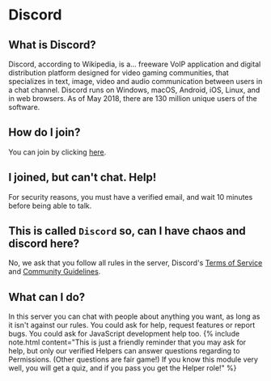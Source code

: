 # Discord
## What is Discord?
Discord, according to Wikipedia, is a... freeware VoIP application and digital distribution platform designed for video gaming communities, that specializes in text, image, video and audio communication between users in a chat channel. Discord runs on Windows, macOS, Android, iOS, Linux, and in web browsers. As of May 2018, there are 130 million unique users of the software.
## How do I join?
You can join by clicking [here](https://discord.gg/R8YrXd6). 
## I joined, but can't chat. Help!
For security reasons, you must have a verified email, and wait 10 minutes before being able to talk. 
## This is called `Discord` so, can I have chaos and discord here?
No, we ask that you follow all rules in the server, Discord's [Terms of Service](https://dicordapp.com/terms) and [Community Guidelines](https://discordapp.com/guidelines). 
## What can I do?
In this server you can chat with people about anything you want, as long as it isn't against our rules. You could ask for help, request features or report bugs. You could ask for JavaScript development help too.
{% include note.html content="This is just a friendly reminder that you may ask for help, but only our verified Helpers can answer questions regarding to Permissions. (Other questions are fair game!) If you know this module very well, you will get a quiz, and if you pass you get the Helper role!" %}
